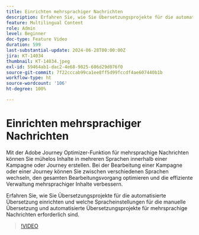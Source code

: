 ```yaml
---
title: Einrichten mehrsprachiger Nachrichten
description: Erfahren Sie, wie Sie Übersetzungsprojekte für die automatisierte Übersetzung einrichten und welche Spracheinstellungen für die manuelle Übersetzung und automatisierte Übersetzungsprojekte für mehrsprachige Nachrichten erforderlich sind.
feature: Multilingual Content
role: Admin
level: Beginner
doc-type: Feature Video
duration: 599
last-substantial-update: 2024-06-28T00:00:00Z
jira: KT-14034
thumbnail: KT-14034.jpeg
exl-id: 59464ab1-dac2-4e68-9025-606d29d076f0
source-git-commit: 7f22cccab99ca1ee8ff5d99fccdf4ae607440b1b
workflow-type: ht
source-wordcount: '106'
ht-degree: 100%

---
```


# Einrichten mehrsprachiger Nachrichten

Mit der Adobe Journey Optimizer-Funktion für mehrsprachige Nachrichten können Sie mühelos Inhalte in mehreren Sprachen innerhalb einer Kampagne oder Journey erstellen. Bei der Bearbeitung einer Kampagne oder einer Journey können Sie zwischen verschiedenen Sprachen wechseln, den gesamten Bearbeitungsvorgang optimieren und die effiziente Verwaltung mehrsprachiger Inhalte verbessern.

Erfahren Sie, wie Sie Übersetzungsprojekte für die automatisierte Übersetzung einrichten und welche Spracheinstellungen für die manuelle Übersetzung und automatisierte Übersetzungsprojekte für mehrsprachige Nachrichten erforderlich sind.
 
>[!VIDEO](https://video.tv.adobe.com/v/3430661/?learn=on)
